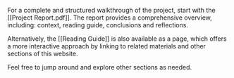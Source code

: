 For a complete and structured walkthrough of the project, start with the [[Project Report.pdf]]. The report provides a comprehensive overview, including: context, reading guide, conclusions and reflections.

Alternatively, the [[Reading Guide]] is also available as a page, which offers a more interactive approach by linking to related materials and other sections of this website.

Feel free to jump around and explore other sections as needed.